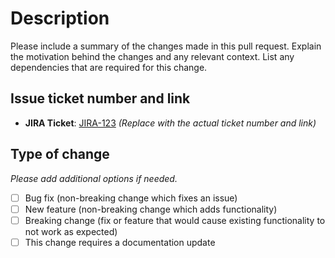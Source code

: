 # Description

Please include a summary of the changes made in this pull request. Explain the motivation behind the changes and any relevant context. List any dependencies that are required for this change.

## Issue ticket number and link
- **JIRA Ticket**: [JIRA-123](https://your-jira-instance.atlassian.net/browse/JIRA-123)  *(Replace with the actual ticket number and link)*

## Type of change

_Please add additional options if needed._

- [ ] Bug fix (non-breaking change which fixes an issue)
- [ ] New feature (non-breaking change which adds functionality)
- [ ] Breaking change (fix or feature that would cause existing functionality to not work as expected)
- [ ] This change requires a documentation update
